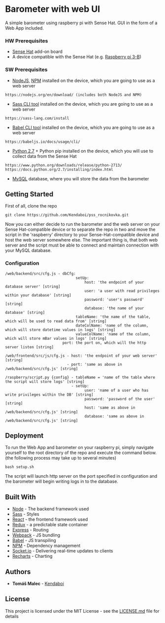 # Barometer with web UI

A simple barometer using raspberry pi with Sense Hat. GUI in the form of a Web App included.


### HW Prerequisites
* [Sense Hat](https://www.raspberrypi.org/products/sense-hat/) add-on board
* A device compatible with the Sense Hat (e.g. [Raspberry pi 3-B](https://www.raspberrypi.org/products/raspberry-pi-3-model-b/))


### SW Prerequisites

* [NodeJS](https://nodejs.org), [NPM](https://www.npmjs.com/) installed on the device, which you are going to use as a web server
```
https://nodejs.org/en/download/ (includes both NodeJS and NPM)
```
* [Sass CLI tool](https://sass-lang.com) installed on the device, which you are going to use as a web server
```
https://sass-lang.com/install
```
* [Babel CLI tool](https://babeljs.io) installed on the device, which you are going to use as a web server
```
https://babeljs.io/docs/usage/cli/
```
* [Python 2.7](https://www.python.org) + Python pip installed on the device, which you will use to collect data from the Sense Hat
```
https://www.python.org/downloads/release/python-2713/
https://docs.python.org/2.7/installing/index.html
```
* [MySQL](https://www.mysql.com/) database, where you will store the data from the barometer


## Getting Started

First of all, clone the repo

```
git clone https://github.com/Kendaboi/pss_rocnikovka.git
```
Now you can either decide to run the barometer and the web server on your Sense Hat-compatible device or
to separate the repo in two and move the script in the 'raspberry' directory to your Sense-Hat-compatible device
and host the web server somewhere else. The important thing is, that both web server and the script must be able
to connect and maintain connection with your MySQL database.


### Configuration
```
/web/backend/src/cfg.js - dbCfg:
                                setUp:
                                    host: 'the endpoint of your database server' [string]
                                    user: 'a user with read privileges within your database' [string]
                                    password: 'user's password' [string]
                                    database: 'the name of your database' [string]
                                tableName: 'the name of the table, which will be used to read data from' [string]
                                dateColName: 'name of the column, which will store datetime values in logs' [string]
                                valueColName: 'name of the column, which will store mBar values in logs' [string]
                          port: the port on, which will the http server listen [string]
```
```
/web/frontend/src/js/cfg.js - host: 'the endpoint of your web server' [string]
                            - port: 'same as above in /web/backend/src/cfg.js' [string]
```
```
/raspberry/script.py {config} - tableName = 'name of the table where the script will store logs' [string]
                              - setUp:
                                    user: 'name of a user who has write privileges within the DB' [string]
                                    password: 'password of the user' [string]
                                    host: 'same as above in /web/backend/src/cfg.js' [string]
                                    database: 'same as above in /web/backend/src/cfg.js' [string]
```

## Deployment

To run the Web App and barometer on your raspberry pi, simply navigate yourself to the root directory of the repo and execute the command below.
(the following process may take up to several minutes)
```
bash setup.sh
```
The script will launch http server on the port specified in configuration and the barometer will begin writing logs in to the database.

## Built With

* [Node](https://nodejs.org) - The backend framework used
* [Sass](https://sass-lang.com/) - Styles
* [React](https://reactjs.org/) - the frontend framework used
* [Redux](https://redux.js.org/) - a predictable state container
* [Express](http://expressjs.com/) - Routing
* [Webpack](https://webpack.js.org/) - JS bundling
* [Babel](http://babeljs.io/) - JS transpiling
* [NPM](https://www.npmjs.com/) - Dependency management
* [Socket.io](https://socket.io/) - Delivering real-time updates to clients
* [Recharts](http://recharts.org/) - Charting


## Authors

* **Tomáš Malec** - [Kendaboi](https://github.com/Kendaboi)


## License

This project is licensed under the MIT License - see the [LICENSE.md](LICENSE.md) file for details
